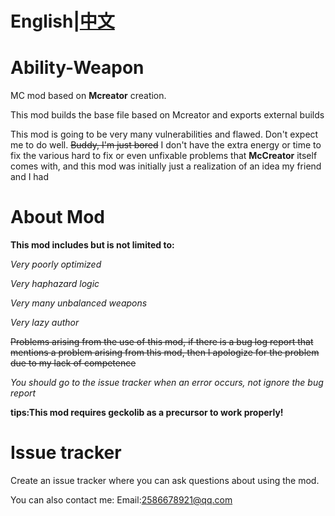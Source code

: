 # English|[中文](/README-ZH.md)
# Ability-Weapon
MC mod based on **Mcreator** creation.

This mod builds the base file based on Mcreator and exports external builds

This mod is going to be very many vulnerabilities and flawed.
Don't expect me to do well. ~~Buddy, I'm just bored~~
I don't have the extra energy or time to fix the various hard to fix or even unfixable problems that **McCreator** itself comes with, and this mod was initially just a realization of an idea my friend and I had

# About Mod
**This mod includes but is not limited to:**

*Very poorly optimized*

*Very haphazard logic*

*Very many unbalanced weapons*

*Very lazy author*

~~Problems arising from the use of this mod, if there is a bug log report that mentions a problem arising from this mod, then I apologize for the problem due to my lack of competence~~

*You should go to the issue tracker when an error occurs, not ignore the bug report*

**tips:This mod requires geckolib as a precursor to work properly!**

# Issue tracker
Create an issue tracker where you can ask questions about using the mod.

You can also contact me:
Email:2586678921@qq.com
